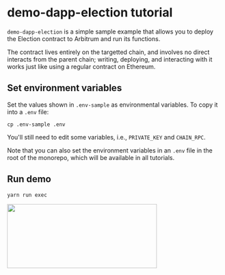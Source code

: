 # demo-dapp-election tutorial

`demo-dapp-election` is a simple sample example that allows you to deploy the Election contract to Arbitrum and run its functions.

The contract lives entirely on the targetted chain, and involves no direct interacts from the parent chain; writing, deploying, and interacting with it works just like using a regular contract on Ethereum.

## Set environment variables

Set the values shown in `.env-sample` as environmental variables. To copy it into a `.env` file:

```shell
cp .env-sample .env
```

You'll still need to edit some variables, i.e., `PRIVATE_KEY` and `CHAIN_RPC`.

Note that you can also set the environment variables in an `.env` file in the root of the monorepo, which will be available in all tutorials.

## Run demo

```
yarn run exec
```

<p align="left">
  <img width="350" height="150" src= "../../assets/logo.svg" />
</p>
